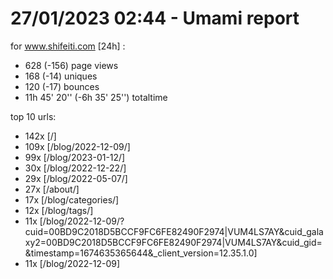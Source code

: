 # 27/01/2023 02:44 - Umami report
for www.shifeiti.com [24h] :

 - 628 (-156) page views
 - 168 (-14) uniques
 - 120 (-17) bounces
 - 11h 45' 20'' (-6h 35' 25'') totaltime


top 10 urls:
 - 142x [/]
 - 109x [/blog/2022-12-09/]
 - 99x [/blog/2023-01-12/]
 - 30x [/blog/2022-12-22/]
 - 29x [/blog/2022-05-07/]
 - 27x [/about/]
 - 17x [/blog/categories/]
 - 12x [/blog/tags/]
 - 11x [/blog/2022-12-09/?cuid=00BD9C2018D5BCCF9FC6FE82490F2974|VUM4LS7AY&cuid_galaxy2=00BD9C2018D5BCCF9FC6FE82490F2974|VUM4LS7AY&cuid_gid=&timestamp=1674635365644&_client_version=12.35.1.0]
 - 11x [/blog/2022-12-09]


